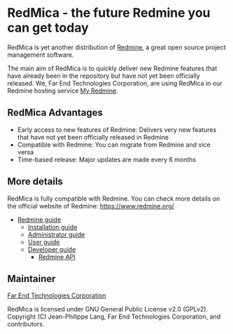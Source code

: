 # RedMica - the future Redmine you can get today

RedMica is yet another distribution of [Redmine](https://www.redmine.org/), a great open source project management software.

The main aim of RedMica is to quickly deliver new Redmine features that have already been in the repository but have not yet been officially released. We, Far End Technologies Corporation, are using RedMica in our Redmine hosting service [My Redmine](https://hosting.redmine.jp/).


## RedMica Advantages

* Early access to new features of Redmine: Delivers very new features that have not yet been officially released in Redmine
* Compatible with Redmine: You can migrate from Redmine and vice versa
* Time-based release: Major updates are made every 6 months


## More details

RedMica is fully compatible with Redmine. You can check more details on the official website of Redmine: https://www.redmine.org/

* [Redmine guide](https://www.redmine.org/projects/redmine/wiki/Guide)
  * [Installation guide](https://www.redmine.org/projects/redmine/wiki/Installation_Guide)
  * [Administrator guide](https://www.redmine.org/projects/redmine/wiki/Administrator_Guide)
  * [User guide](https://www.redmine.org/projects/redmine/wiki/User_Guide)
  * [Developer guide](https://www.redmine.org/projects/redmine/wiki/Developer_Guide)
    * [Redmine API](https://www.redmine.org/projects/redmine/wiki/Rest_api)

## Maintainer

[Far End Technologies Corporation](https://www.farend.co.jp/)

RedMica is licensed under GNU General Public License v2.0 (GPLv2). Copyright (C) Jean-Philippe Lang, Far End Technologies Corporation, and contributors.
